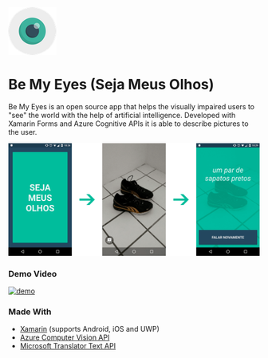 ![logo](https://raw.githubusercontent.com/adrielcafe/BeMyEyesXamarinApp/master/logo.png)

# Be My Eyes (Seja Meus Olhos)
Be My Eyes is an open source app that helps the visually impaired users to "see" the world with the help of artificial intelligence. Developed with Xamarin Forms and Azure Cognitive APIs it is able to describe pictures to the user.

![screens](https://raw.githubusercontent.com/adrielcafe/BeMyEyesXamarinApp/master/screenshots/0_screens.png)

### Demo Video
[![demo](https://img.youtube.com/vi/g2zE4G9Wdqw/0.jpg)](https://www.youtube.com/watch?v=g2zE4G9Wdqw)

### Made With
* [Xamarin](https://www.xamarin.com) (supports Android, iOS and UWP)
* [Azure Computer Vision API](https://azure.microsoft.com/en-us/services/cognitive-services/computer-vision/?v=17.23h)
* [Microsoft Translator Text API](https://www.microsoft.com/en-us/translator/translatorapi.aspx)
